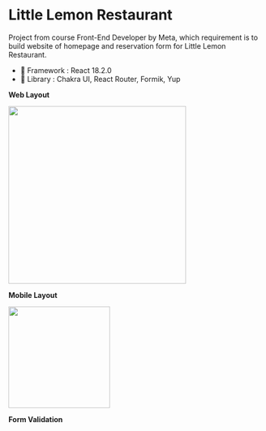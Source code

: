 # Little Lemon Restaurant

Project from course Front-End Developer by Meta, which requirement is to build website of homepage and reservation form for Little Lemon Restaurant.

- 🍞 Framework : React 18.2.0
- 🥪 Library : Chakra UI, React Router, Formik, Yup


**Web Layout**

<img src="" width="350px">

**Mobile Layout**

<img src="" width="200px">

**Form Validation**